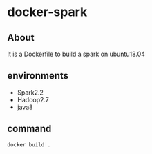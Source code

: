 # docker-spark

## About

It is a Dockerfile to build a spark on ubuntu18.04

## environments

- Spark2.2
- Hadoop2.7
- java8

## command

```sh
docker build .
```